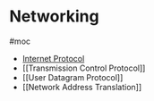 # Networking
#moc 
- [Internet Protocol](Notes/Internet%20Protocol.md)
- [[Transmission Control Protocol]]
- [[User Datagram Protocol]]
- [[Network Address Translation]]